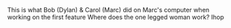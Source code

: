 This is what Bob (Dylan) & Carol (Marc) did on Marc's computer when working on the first feature
Where does the one legged woman work? Ihop